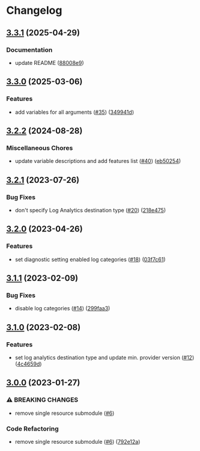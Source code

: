 # Changelog

## [3.3.1](https://github.com/equinor/terraform-azurerm-databricks/compare/v3.3.0...v3.3.1) (2025-04-29)


### Documentation

* update README ([88008e9](https://github.com/equinor/terraform-azurerm-databricks/commit/88008e9f8a9426bc7e2adfea415196d917e1244d))

## [3.3.0](https://github.com/equinor/terraform-azurerm-databricks/compare/v3.2.2...v3.3.0) (2025-03-06)


### Features

* add variables for all arguments ([#35](https://github.com/equinor/terraform-azurerm-databricks/issues/35)) ([349941d](https://github.com/equinor/terraform-azurerm-databricks/commit/349941db80d7beb8180e697a87c74e3123f96b1d))

## [3.2.2](https://github.com/equinor/terraform-azurerm-databricks/compare/v3.2.1...v3.2.2) (2024-08-28)


### Miscellaneous Chores

* update variable descriptions and add features list ([#40](https://github.com/equinor/terraform-azurerm-databricks/issues/40)) ([eb50254](https://github.com/equinor/terraform-azurerm-databricks/commit/eb50254db4a0fc16c788229d264d2c20effd5020))

## [3.2.1](https://github.com/equinor/terraform-azurerm-databricks/compare/v3.2.0...v3.2.1) (2023-07-26)


### Bug Fixes

* don't specify Log Analytics destination type ([#20](https://github.com/equinor/terraform-azurerm-databricks/issues/20)) ([218e475](https://github.com/equinor/terraform-azurerm-databricks/commit/218e4754abfebad0ff904a4f28669ccad0278666))

## [3.2.0](https://github.com/equinor/terraform-azurerm-databricks/compare/v3.1.1...v3.2.0) (2023-04-26)


### Features

* set diagnostic setting enabled log categories ([#18](https://github.com/equinor/terraform-azurerm-databricks/issues/18)) ([03f7c61](https://github.com/equinor/terraform-azurerm-databricks/commit/03f7c61af0c08411cca44eb4ffaa0d3e8f38db2c))

## [3.1.1](https://github.com/equinor/terraform-azurerm-databricks/compare/v3.1.0...v3.1.1) (2023-02-09)


### Bug Fixes

* disable log categories ([#14](https://github.com/equinor/terraform-azurerm-databricks/issues/14)) ([299faa3](https://github.com/equinor/terraform-azurerm-databricks/commit/299faa3d1d1d434ac9df4a1557e7e76d3b31aab5))

## [3.1.0](https://github.com/equinor/terraform-azurerm-databricks/compare/v3.0.0...v3.1.0) (2023-02-08)


### Features

* set log analytics destination type and update min. provider version ([#12](https://github.com/equinor/terraform-azurerm-databricks/issues/12)) ([4c4659d](https://github.com/equinor/terraform-azurerm-databricks/commit/4c4659d5cffed76da2cdd2817df9724327966f12))

## [3.0.0](https://github.com/equinor/terraform-azurerm-databricks/compare/v2.0.0...v3.0.0) (2023-01-27)


### ⚠ BREAKING CHANGES

* remove single resource submodule ([#6](https://github.com/equinor/terraform-azurerm-databricks/issues/6))

### Code Refactoring

* remove single resource submodule ([#6](https://github.com/equinor/terraform-azurerm-databricks/issues/6)) ([792e12a](https://github.com/equinor/terraform-azurerm-databricks/commit/792e12a84ed4c95435ebf66229343f7554ba4cb2))
